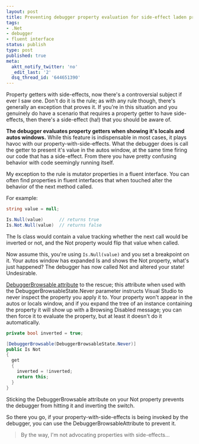 ```yaml
---
layout: post
title: Preventing debugger property evaluation for side-effect laden properties
tags:
- .Net
- debugger
- fluent interface
status: publish
type: post
published: true
meta:
  aktt_notify_twitter: 'no'
  _edit_last: '2'
  dsq_thread_id: '644651390'
---
```

Property getters with side-effects, now there's a controversial subject if ever I saw one. Don't do it is the rule; as with any rule though, there's generally an exception that proves it. If you're in this situation and you genuinely do have a scenario that requires a property getter to have side-effects, then there's a side-effect (ha!) that you should be aware of.

<!-- more -->

**The debugger evaluates property getters when showing it's locals and autos windows.** While this feature is indispensable in most cases, it plays havoc with our property-with-side-effects. What the debugger does is call the getter to present it's value in the autos window, at the same time firing our code that has a side-effect. From there you have pretty confusing behavior with code seemingly running itself.

My exception to the rule is mutator properties in a fluent interface. You can often find properties in fluent interfaces that when touched alter the behavior of the next method called.

For example:

``` csharp
string value = null;

Is.Null(value)      // returns true
Is.Not.Null(value)  // returns false
```

The Is class would contain a value tracking whether the next call would be inverted or not, and the Not property would flip that value when called.

Now assume this, you're using `Is.Null(value)` and you set a breakpoint on it. Your autos window has expanded Is and shows the Not property, what's just happened? The debugger has now called Not and altered your state! Undesirable.

[DebuggerBrowsable attribute](http://msdn.microsoft.com/en-us/library/system.diagnostics.debuggerbrowsableattribute.aspx) to the rescue; this attribute when used with the DebuggerBrowsableState.Never parameter instructs Visual Studio to never inspect the property you apply it to. Your property won't appear in the autos or locals window, and if you expand the tree of an instance containing the property it will show up with a Browsing Disabled message; you can then force it to evaluate the property, but at least it doesn't do it automatically.

``` csharp
private bool inverted = true;

[DebuggerBrowsable(DebuggerBrowsableState.Never)]
public Is Not
{
  get
  {
    inverted = !inverted;
    return this;
  }
}
```

Sticking the DebuggerBrowsable attribute on your Not property prevents the debugger from hitting it and inverting the switch.

So there you go, if your property-with-side-effects is being invoked by the debugger, you can use the DebuggerBrowsableAttribute to prevent it.

> By the way, I'm not advocating properties with side-effects...
